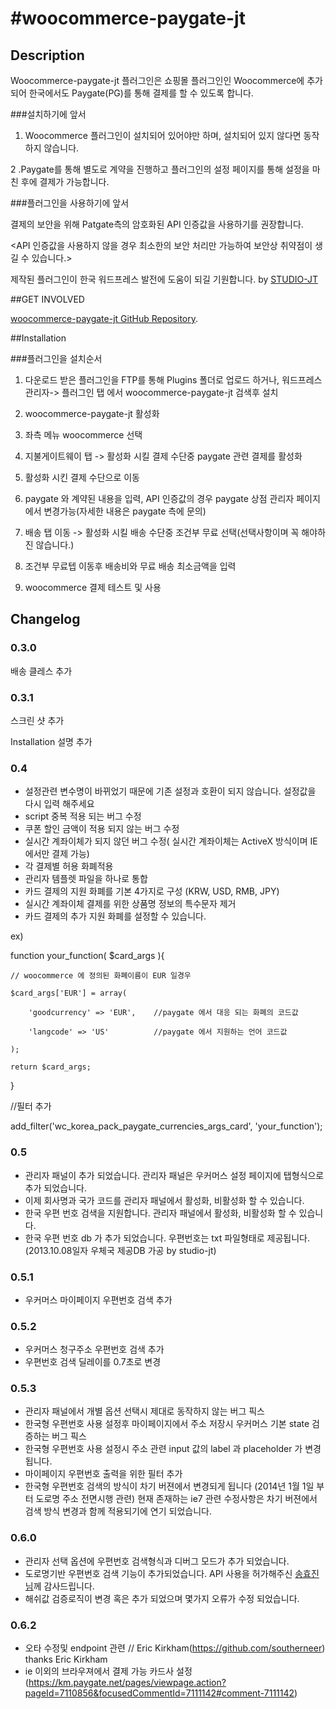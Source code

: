
#woocommerce-paygate-jt
======================




## Description


Woocommerce-paygate-jt 플러그인은 쇼핑몰 플러그인인 Woocommerce에 추가되어 한국에서도 Paygate(PG)를 통해 결제를 할 수 있도록 합니다.


###설치하기에 앞서

1. Woocommerce 플러그인이 설치되어 있어야만 하며, 설치되어 있지 않다면 동작하지 않습니다.

2 .Paygate를 통해 별도로 계약을 진행하고 플러그인의 설정 페이지를 통해 설정을 마친 후에 결제가 가능합니다.


###플러그인을 사용하기에 앞서

결제의 보안을 위해 Patgate측의 암호화된 API 인증값을 사용하기를 권장합니다.

<API 인증값을 사용하지 않을 경우 최소한의 보안 처리만 가능하여 보안상 취약점이 생길 수 있습니다.>


제작된 플러그인이 한국 워드프레스 발전에 도움이 되길 기원합니다.   by [STUDIO-JT](http://studio-jt.co.kr)



##GET INVOLVED


[woocommerce-paygate-jt GitHub Repository](https://github.com/Jeongdaeho/woocommerce-paygate-jt).



##Installation


###플러그인을 설치순서

1. 다운로드 받은 플러그인을 FTP를 통해 Plugins 폴더로 업로드 하거나, 워드프레스 관리자-> 플러그인 탭 에서 woocommerce-paygate-jt 검색후 설치

2. woocommerce-paygate-jt 활성화

3. 좌측 메뉴 woocommerce 선택

4. 지불게이트웨이 탭 -> 활성화 시킬 결제 수단중 paygate 관련 결제를 활성화

5. 활성화 시킨 결제 수단으로 이동

5. paygate 와 계약된 내용을 입력, API 인증값의 경우 paygate 상점 관리자 페이지에서 변경가능(자세한 내용은 paygate 측에 문의)

6. 배송 탭 이동 -> 활성화 시킬 배송 수단중 조건부 무료 선택(선택사항이며 꼭 해야하진 않습니다.)

7. 조건부 무료텝 이동후 배송비와 무료 배송 최소금액을 입력

8. woocommerce 결제 테스트 및 사용



## Changelog


### 0.3.0
배송 클레스 추가

### 0.3.1

스크린 샷 추가

Installation 설명 추가

### 0.4
* 설정관련 변수명이 바뀌었기 때문에 기존 설정과 호환이 되지 않습니다. 설정값을 다시 입력 해주세요
* script 중복 적용 되는 버그 수정
* 쿠폰 할인 금액이 적용 되지 않는 버그 수정
* 실시간 계좌이체가 되지 않던 버그 수정( 실시간 계좌이체는 ActiveX 방식이며 IE 에서만 결제 가능)
* 각 결제별 허용 화폐적용
* 관리자 템플렛 파일을 하나로 통합
* 카드 결제의 지원 화폐를 기본 4가지로 구성 (KRW, USD, RMB, JPY)
* 실시간 계좌이체 결제를 위한 상품명 정보의 특수문자 제거
* 카드 결제의 추가 지원 화폐를 설정할 수 있습니다.

ex)

function your_function( $card_args ){

    // woocommerce 에 정의된 화폐이름이 EUR 일경우

    $card_args['EUR'] = array(

        'goodcurrency' => 'EUR',    //paygate 에서 대응 되는 화폐의 코드값

        'langcode' => 'US'          //paygate 에서 지원하는 언어 코드값

    );

    return $card_args;

}

//필터 추가

add_filter('wc_korea_pack_paygate_currencies_args_card', 'your_function');

### 0.5
* 관리자 패널이 추가 되었습니다. 관리자 패널은 우커머스 설정 페이지에 탭형식으로 추가 되었습니다.
* 이제 회사명과 국가 코드를 관리자 패널에서 활성화, 비활성화 할 수 있습니다.
* 한국 우편 번호 검색을 지원합니다. 관리자 패널에서 활성화, 비활성화 할 수 있습니다.
* 한국 우편 번호 db 가 추가 되었습니다. 우편번호는 txt 파일형태로 제공됩니다. (2013.10.08일자 우체국 제공DB    가공 by studio-jt)

### 0.5.1
* 우커머스 마이페이지 우편번호 검색 추가

### 0.5.2
* 우커머스 청구주소 우편번호 검색 추가
* 우편번호 검색 딜레이를 0.7초로 변경

### 0.5.3
* 관리자 패널에서 개별 옵션 선택시 제대로 동작하지 않는 버그 픽스
* 한국형 우편번호 사용 설정후 마이페이지에서 주소 저장시 우커머스 기본 state 검증하는 버그 픽스
* 한국형 우편번호 사용 설정시 주소 관련 input 값의 label 과 placeholder 가 변경됩니다.
* 마이페이지 우편번호 출력을 위한 필터 추가
* 한국형 우편번호 검색의 방식이 차기 버젼에서 변경되게 됩니다 (2014년 1월 1일 부터 도로명 주소 전면시행 관련)
 현재 존재하는 ie7 관련 수정사항은 차기 버젼에서 검색 방식 변경과 함께 적용되기에 연기 되었습니다.

### 0.6.0
* 관리자 선택 옵션에 우편번호 검색형식과 디버그 모드가 추가 되었습니다.
* 도로명기반 우편번호 검색 기능이 추가되었습니다. API 사용을 허가해주신 [송효진님](http://xenosi.de/roadzip)께 감사드립니다.
* 해쉬값 검증로직이 변경 혹은 추가 되었으며 몇가지 오류가 수정 되었습니다.

### 0.6.2
* 오타 수정및 endpoint 관련 // Eric Kirkham(https://github.com/southerneer) thanks Eric Kirkham
* ie 이외의 브라우져에서 결제 가능 카드사 설정(https://km.paygate.net/pages/viewpage.action?pageId=7110856&focusedCommentId=7111142#comment-7111142)

